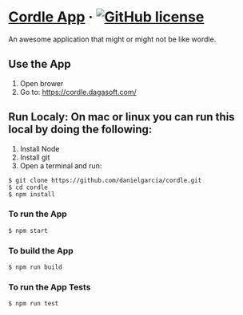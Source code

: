 # [Cordle App](https://cordle.dagasoft.com/) &middot; [![GitHub license](https://img.shields.io/badge/license-MIT-blue.svg)](https://github.com/facebook/react/blob/master/LICENSE)

An awesome application that might or might not be like wordle.

## Use the App
1. Open brower
2. Go to: https://cordle.dagasoft.com/

## Run Localy: On mac or linux you can run this local by doing the following:
1. Install Node
2. Install git
3. Open a terminal and run:
```
$ git clone https://github.com/danielgarcia/cordle.git
$ cd cordle
$ npm install
```

### To run the App
```
$ npm start
```

### To build the App
```
$ npm run build
```

### To run the App Tests
```
$ npm run test
```
